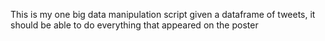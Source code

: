 This is my one big data manipulation script
given a dataframe of tweets, it should be able to
do everything that appeared on the poster
